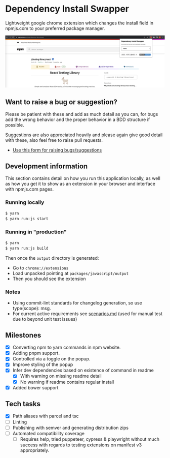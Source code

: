 # Dependency Install Swapper

Lightweight google chrome extension which changes the install field in npmjs.com to your preferred package manager.

![example](./docs/assets/example.png)

## Want to raise a bug or suggestion?

Please be patient with these and add as much detail as you can, for bugs add the wrong behavior and the proper behavior in a BDD structure if possible.

Suggestions are also appreciated heavily and please again give good detail with these, also feel free to raise pull requests.

- [Use this form for raising bugs/suggestions](https://github.com/craigwh10/dependency_install_swapper/issues/new)

## Development information

This section contains detail on how you run this application locally, as well as how you get it to show as an extension in your browser and interface with npmjs.com pages.

### Running locally

```sh
$ yarn
$ yarn run:js start
```

### Running in "production"

```sh
$ yarn
$ yarn run:js build
```

Then once the `output` directory is generated:

- Go to `chrome://extensions`
- Load unpacked pointing at `packages/javascript/output`
- Then you should see the extension

### Notes

- Using commit-lint standards for changelog generation, so use type(scope): msg.
- For current active requirements see [scenarios.md](./docs/scenarios.md) (used for manual test due to beyond unit test issues)

## Milestones

- [x] Converting npm to yarn commands in npm website.
- [x] Adding pnpm support.
- [x] Controlled via a toggle on the popup.
- [x] Improve styling of the popup
- [x] Infer dev dependencies based on existence of command in readme
  - [x] With warning on missing readme detail
  - [x] No warning if readme contains regular install
- [x] Added bower support

## Tech tasks

- [x] Path aliases with parcel and tsc
- [ ] Linting
- [ ] Publishing with semver and generating distribution zips
- [ ] Automated compatibility coverage
  - [ ] Requires help, tried puppeteer, cypress & playwright without much success with regards to testing extensions on manifest v3 appropriately.
